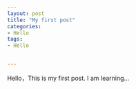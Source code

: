 ```yaml
---
layout: post
title: "My first post"
categories:
- Hello
tags:
- Hello


---
```


Hello，This is my first post. I am learning...